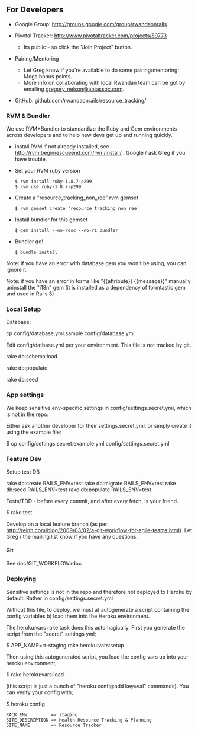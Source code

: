 ## For Developers

* Google Group: http://groups.google.com/group/rwandaonrails

* Pivotal Tracker: http://www.pivotaltracker.com/projects/59773

  * Its public - so click the "Join Project" button.

* Pairing/Mentoring
  * Let Greg know if you're available to do some pairing/mentoring! Mega bonus points.
  * More info on collaborating with local Rwandan team can be got by emailing gregory_nelson@abtassoc.com.

* GitHub: github.com/rwandaonrails/resource_tracking/

### RVM & Bundler

We use RVM+Bundler to standardize the Ruby and Gem environments across developers and to help new devs get up and running quickly.

  * install RVM if not already installed, see http://rvm.beginrescueend.com/rvm/install/ . Google / ask Greg if you have trouble.

  * Set your RVM ruby version

        $ rvm install ruby-1.8.7-p299
        $ rvm use ruby-1.8.7-p299

  * Create a "resource_tracking_non_ree" rvm gemset

        $ rvm gemset create 'resource_tracking_non_ree'

  * Install bundler for this gemset

        $ gem install --no-rdoc --no-ri bundler

  * Bundler go!

        $ bundle install

Note: if you have an error with database gem you won't be using, you can ignore it.

Note: if you have an error in forms like "{{attribute}} {{message}}" manually uninstall the "i18n" gem (it is installed as a dependency of formtastic gem and used in Rails 3)


### Local Setup

Database:

  cp config/database.yml.sample config/database.yml

Edit config/datbase.yml per your environment.  This file is not tracked by git.

  rake db:schema:load

  rake db:populate

  rake db:seed

### App settings

We keep sensitive env-specific settings in config/settings.secret.yml, which is not in the repo.

Either ask another developer for their settings.secret.yml, or simply create it using the example file;

  $ cp config/settings.secret.example.yml config/settings.secret.yml


### Feature Dev

Setup test DB

  rake db:create RAILS_ENV=test
  rake db:migrate RAILS_ENV=test
  rake db:seed RAILS_ENV=test
  rake db:populate RAILS_ENV=test

Tests/TDD - before every commit, and after every fetch, is your friend.

  $ rake test

Develop on a local feature branch (as per: http://reinh.com/blog/2009/03/02/a-git-workflow-for-agile-teams.html). Let Greg / the mailing list know if you have any questions.

#### Git

See doc/GIT_WORKFLOW.rdoc

### Deploying

Sensitive settings is not in the repo and therefore not deployed to Heroku by default. Rather in
  config/settings.secret.yml

Without this file, to deploy, we must
  a) autogenerate a script containing the config variables
  b) load them into the Heroku environment.

The heroku:vars rake task does this automagically. First you generate the script from the "secret" settings yml;

  $ APP_NAME=rt-staging  rake heroku:vars:setup

Then using this autogenerated script, you load the config vars up into your heroku environment;

  $ rake heroku:vars:load

(this script is just a bunch of "heroku config:add key=val" commands). You can verify your config with;

  $ heroku config

    RACK_ENV         => staging
    SITE_DESCRIPTION => Health Resource Tracking & Planning
    SITE_NAME        => Resource Tracker
